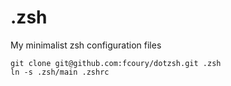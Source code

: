 # .zsh

My minimalist zsh configuration files

```
git clone git@github.com:fcoury/dotzsh.git .zsh
ln -s .zsh/main .zshrc
```
